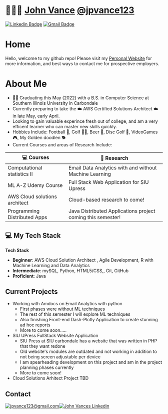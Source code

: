 
# 👨🏻‍💻 [John Vance](https://jpvance123.github.io/Profile-Page/#) [@jpvance123](https://jpvance123.github.io/Profile-Page/#)

[![Linkedin Badge](https://img.shields.io/badge/LinkedIn-0077B5?style=for-the-badge&logo=linkedin&logoColor=white&link=www.linkedin.com/in/Congratz-you-have-made-it)](www.linkedin.com/in/Congratz-you-have-made-it) [![Gmail Badge](https://img.shields.io/badge/Gmail-D14836?style=for-the-badge&logo=gmail&logoColor=white&mailto:jpvance123@gmail.com)](mailto:jpvance123@gmail.com)

<!-- :man_technologist: Personal Site: [John-Vance](https://jpvance123.github.io/Profile-Page/) :mailbox_with_mail: Linkedin: [JohnVance](https://jpvance123.github.io/Profile-Page/#) -->


# Home
Hello, welcome to my github repo! Please visit my [Personal Website](https://jpvance123.github.io/Profile-Page/#) for more information, and best ways to contact me for prospective employers. 

# About Me
- :man_student: Graduating this May (2022) with a B.S. in Computer Science at Southern Illinois University in Carbondale 
- Currently preparing to take the :cloud: AWS Certified Solutions Architect	:cloud: in late May, early April.
- Looking to gain valuable experince fresh out of college, and am a very efficent learner who can master new skills quickly.
- Hobbies Include: Football :football:, Golf 🏌️‍♂️, Beer :beer:, Disc Golf :flying_disc:, VideoGames :video_game:, My Golden doodlen :dog2:
- Current Courses and areas of Research Include:
<!-- START OF PROFILE STACK, DO NOT REMOVE -->
| 💻 **Courses** | 🚀 **Research** |
|-|-|
|Computational statistics II|Email Data Analytics with and without Machine Learning|
|ML A-Z Udemy Course| Full Stack Web Application for SIU Upress|
|AWS Cloud solutions architect| Cloud-based research to come!|
|Programming Distributed Apps| Java Distributed Applications project coming this semester!

## 💻 My Tech Stack
**Tech Stack** 
- **Beginner**: AWS Cloud Solution Architect , Agile Development, R with Machine Learning and Data Analytics 
- **Intermediate**: mySQL, Python, HTML5/CSS,, Git, GitHub
- **Proficient**: Java

## Current Projects
- Working with Amdocs on Email Analytics with python
  - First phases were without ML techniques
  - The rest of this semester I will explore ML techniques
  - Also finishing Front-end Dash-Plotly Application to create stunning ad hoc reports
  - More to come soon.....
- SIU UPress FullStack Website Application
  - SIU Press at SIU carbondale has a website that was written in PHP that they want redone
  - Old website's modules are outdated and not working in addition to not being screen adjustable per device
  - I am spearheading development on this project and am in the project planning phases currently
  - More to come soon! 
- Cloud Solutions Arhitect Project TBD 

## Contact
[![jpvance123@gmail.com](https://img.shields.io/badge/Gmail-D14836?style=for-the-badge&logo=gmail&logoColor=white&mailto:jpvance123@gmail.com)](mailto:jpvance123@gmail.com)[![John Vances Linkedin](https://img.shields.io/badge/LinkedIn-0077B5?style=for-the-badge&logo=linkedin&logoColor=white&link=www.linkedin.com/in/Congratz-you-have-made-it)](www.linkedin.com/in/Congratz-you-have-made-it) 
